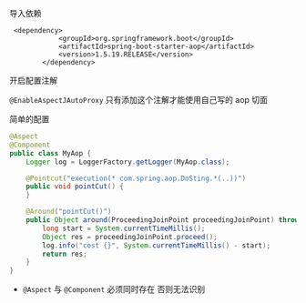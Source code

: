 导入依赖

```
 <dependency>
            <groupId>org.springframework.boot</groupId>
            <artifactId>spring-boot-starter-aop</artifactId>
            <version>1.5.19.RELEASE</version>
        </dependency>
```



开启配置注解

`@EnableAspectJAutoProxy`  只有添加这个注解才能使用自己写的 aop 切面



简单的配置

```java
@Aspect
@Component
public class MyAop {
    Logger log = LoggerFactory.getLogger(MyAop.class);

    @Pointcut("execution(* com.spring.aop.DoSting.*(..))")
    public void pointCut() {
    }

    @Around("pointCut()")
    public Object around(ProceedingJoinPoint proceedingJoinPoint) throws Throwable {
        long start = System.currentTimeMillis();
        Object res = proceedingJoinPoint.proceed();
        log.info("cost {}", System.currentTimeMillis() - start);
        return res;
    }
}

```

+ `@Aspect` 与  `@Component` 必须同时存在 否则无法识别

 

